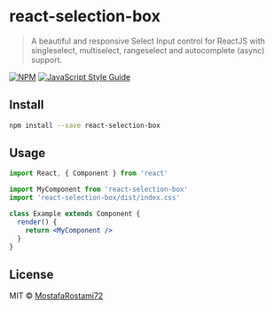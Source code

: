 # react-selection-box

> A beautiful and responsive Select Input control for ReactJS with singleselect, multiselect, rangeselect and autocomplete (async) support.

[![NPM](https://img.shields.io/npm/v/react-selection-box.svg)](https://www.npmjs.com/package/react-selection-box) [![JavaScript Style Guide](https://img.shields.io/badge/code_style-standard-brightgreen.svg)](https://standardjs.com)

## Install

```bash
npm install --save react-selection-box
```

## Usage

```jsx
import React, { Component } from 'react'

import MyComponent from 'react-selection-box'
import 'react-selection-box/dist/index.css'

class Example extends Component {
  render() {
    return <MyComponent />
  }
}
```

## License

MIT © [MostafaRostami72](https://github.com/MostafaRostami72)
